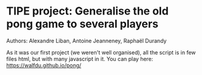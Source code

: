 # TIPE project: Generalise the old pong game to several players

Authors: Alexandre Liban, Antoine Jeanneney, Raphaël Durandy

As it was our first project (we weren't well organised), all the script is in few files html, but with many javascript in it.
You can play here:
https://walfdu.github.io/pong/
